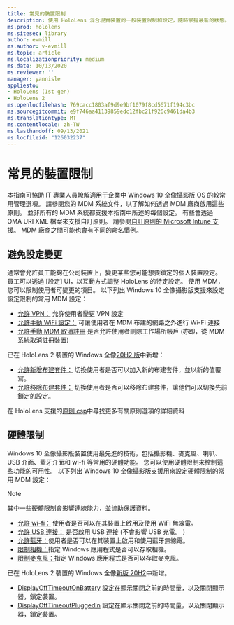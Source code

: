 ```yaml
---
title: 常見的裝置限制
description: 使用 HoloLens 混合現實裝置的一般裝置限制和設定，隨時掌握最新的狀態。
ms.prod: hololens
ms.sitesec: library
author: evmill
ms.author: v-evmill
ms.topic: article
ms.localizationpriority: medium
ms.date: 10/13/2020
ms.reviewer: ''
manager: yannisle
appliesto:
- HoloLens (1st gen)
- HoloLens 2
ms.openlocfilehash: 769cacc1803af9d9e9bf1079f8cd5671f194c3bc
ms.sourcegitcommit: e9f746aa41139859edc12fbc21f926c9461da4b3
ms.translationtype: MT
ms.contentlocale: zh-TW
ms.lasthandoff: 09/13/2021
ms.locfileid: "126032237"
---
```

# <a name="common-device-restrictions"></a>常見的裝置限制 

本指南可協助 IT 專業人員瞭解適用于企業中 Windows 10 全像攝影版 OS 的較常用管理選項。 請參閱您的 MDM 系統文件，以了解如何透過 MDM 廠商啟用這些原則。 並非所有的 MDM 系統都支援本指南中所述的每個設定。 有些會透過 OMA URI XML 檔案來支援自訂原則。 請參閱[自訂原則的 Microsoft Intune 支援](/mem/intune/configuration/custom-settings-windows-10)。 MDM 廠商之間可能也會有不同的命名慣例。

## <a name="prevent-changing-of-settings"></a>避免設定變更
通常會允許員工能夠在公司裝置上，變更某些您可能想要鎖定的個人裝置設定。 員工可以透過 [設定] UI，以互動方式調整 HoloLens 的特定設定。 使用 MDM，您可以限制使用者可變更的項目。 以下列出 Windows 10 全像攝影版支援來設定設定限制的常用 MDM 設定：
-   [允許 VPN：](/windows/client-management/mdm/policy-csp-settings#settings-allowvpn) 允許使用者變更 VPN 設定
-   [允許手動 WiFi 設定：](/windows/client-management/mdm/policy-csp-wifi#wifi-allowmanualwificonfiguration) 可讓使用者在 MDM 布建的網路之外進行 Wi-Fi 連接
-   [允許手動 MDM 取消註冊](/windows/client-management/mdm/policy-csp-experience#experience-allowmanualmdmunenrollment) 是否允許使用者刪除工作場所帳戶 (亦即，從 MDM 系統取消註冊裝置) 

已在 HoloLens 2 裝置的 Windows 全像[20H2 版](hololens-release-notes.md#windows-holographic-version-20h2)中新增：
- [允許新增布建套件：](/windows/client-management/mdm/policy-csp-security#security-allowaddprovisioningpackage) 切換使用者是否可以加入新的布建套件，並以新的值覆寫。
- [允許移除布建套件：](/windows/client-management/mdm/policy-csp-security#security-allowremoveprovisioningpackage) 切換使用者是否可以移除布建套件，讓他們可以切換先前鎖定的設定。

在 HoloLens 支援的[原則 csp](/windows/client-management/mdm/policy-csps-supported-by-hololens2)中尋找更多有關原則選項的詳細資料

## <a name="hardware-restrictions"></a>硬體限制
Windows 10 全像攝影版裝置使用最先進的技術，包括攝影機、麥克風、喇叭、USB 介面、藍牙介面和 wi-fi 等常用的硬體功能。 您可以使用硬體限制來控制這些功能的可用性。
以下列出 Windows 10 全像攝影版支援用來設定硬體限制的常用 MDM 設定：

> [!NOTE]
> 其中一些硬體限制會影響連線能力，並協助保護資料。

-   [允許 wi-fi：](/windows/client-management/mdm/policy-csp-wifi#wifi-allowwifi) 使用者是否可以在其裝置上啟用及使用 WiFi 無線電。
-   [允許 USB 連接：](/windows/client-management/mdm/policy-csp-connectivity#connectivity-allowusbconnection) 是否啟用 USB 連接 (不會影響 USB 充電。 ) 
-   [允許藍牙：](/windows/client-management/mdm/policy-csp-connectivity#connectivity-allowbluetooth)使用者是否可以在其裝置上啟用和使用藍牙無線電。
-   [限制相機：](/windows/client-management/mdm/policy-csp-privacy#privacy-letappsaccesscamera)指定 Windows 應用程式是否可以存取相機。
-   [限制麥克風：](/windows/client-management/mdm/policy-csp-privacy#privacy-letappsaccessmicrophone)指定 Windows 應用程式是否可以存取麥克風。

已在 HoloLens 2 裝置的 Windows 全像[新版 20H2](hololens-release-notes.md#windows-holographic-version-20h2)中新增。 
- [DisplayOffTimeoutOnBattery](/windows/client-management/mdm/policy-csp-power#power-displayofftimeoutonbattery) 設定在顯示關閉之前的時間量，以及關閉顯示器，鎖定裝置。 
- [DisplayOffTimeoutPluggedIn](/windows/client-management/mdm/policy-csp-power#power-displayofftimeoutpluggedin) 設定在顯示關閉之前的時間量，以及關閉顯示器，鎖定裝置。 
